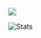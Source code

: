 ![](https://komarev.com/ghpvc/?username=qg5)

![Stats](https://github-readme-stats.vercel.app/api?username=qg5)
